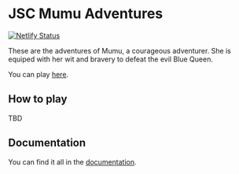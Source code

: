# JSC Mumu Adventures

[![Netlify Status](https://api.netlify.com/api/v1/badges/4290195d-5682-4833-907a-c173d3b9a630/deploy-status)](https://app.netlify.com/sites/jsc-mu-game/deploys)

These are the adventures of Mumu, a courageous adventurer. She is equiped with her wit and bravery to defeat the evil Blue Queen.

You can play [here](https://jsc-mu-game.netlify.app/).

## How to play

TBD

## Documentation
 
You can find it all in the [documentation](./documentation/README.md).